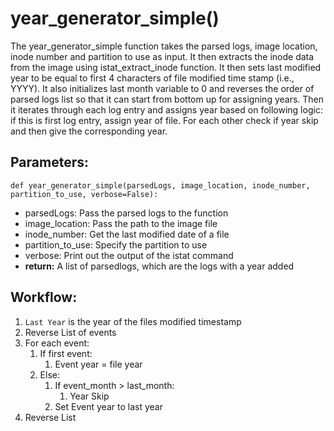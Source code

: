 # year_generator_simple()
The year_generator_simple function takes the parsed logs, image location, inode number and partition to use as input.
    It then extracts the inode data from the image using istat_extract_inode function. It then sets last modified year to be equal
    to first 4 characters of file modified time stamp (i.e., YYYY). It also initializes last month variable to 0 and reverses 
    the order of parsed logs list so that it can start from bottom up for assigning years. Then it iterates through each log entry 
    and assigns year based on following logic: if this is first log entry, assign year of file. For each other check if year skip and then give the corresponding year.
## Parameters:
    def year_generator_simple(parsedLogs, image_location, inode_number, partition_to_use, verbose=False):
- parsedLogs: Pass the parsed logs to the function
- image_location: Pass the path to the image file
- inode_number: Get the last modified date of a file
- partition_to_use: Specify the partition to use
- verbose: Print out the output of the istat command
- **return:** A list of parsedlogs, which are the logs with a year added
## Workflow:
1. `Last Year` is the year of the files modified timestamp
2. Reverse List of events
3. For each event:
   1. If first event:
      1. Event year = file year
   2. Else:
      1. If event_month > last_month:
         1. Year Skip
      2. Set Event year to last year
4. Reverse List